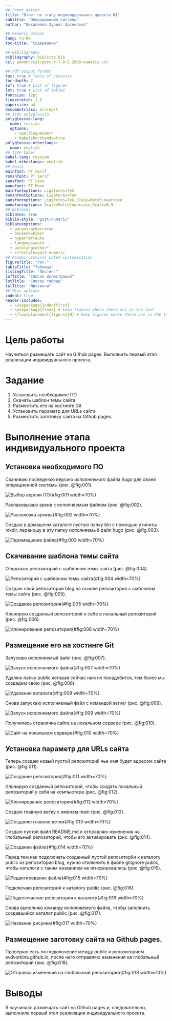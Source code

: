 ```yaml
---
## Front matter
title: "Отчет по этапу индивидуального проекта №1"
subtitle: "Операционные системы"
author: "Шихалиева Зурият Арсеновна"

## Generic otions
lang: ru-RU
toc-title: "Содержание"

## Bibliography
bibliography: bib/cite.bib
csl: pandoc/csl/gost-r-7-0-5-2008-numeric.csl

## Pdf output format
toc: true # Table of contents
toc-depth: 2
lof: true # List of figures
lot: true # List of tables
fontsize: 12pt
linestretch: 1.5
papersize: a4
documentclass: scrreprt
## I18n polyglossia
polyglossia-lang:
  name: russian
  options:
	- spelling=modern
	- babelshorthands=true
polyglossia-otherlangs:
  name: english
## I18n babel
babel-lang: russian
babel-otherlangs: english
## Fonts
mainfont: PT Serif
romanfont: PT Serif
sansfont: PT Sans
monofont: PT Mono
mainfontoptions: Ligatures=TeX
romanfontoptions: Ligatures=TeX
sansfontoptions: Ligatures=TeX,Scale=MatchLowercase
monofontoptions: Scale=MatchLowercase,Scale=0.9
## Biblatex
biblatex: true
biblio-style: "gost-numeric"
biblatexoptions:
  - parentracker=true
  - backend=biber
  - hyperref=auto
  - language=auto
  - autolang=other*
  - citestyle=gost-numeric
## Pandoc-crossref LaTeX customization
figureTitle: "Рис."
tableTitle: "Таблица"
listingTitle: "Листинг"
lofTitle: "Список иллюстраций"
lotTitle: "Список таблиц"
lolTitle: "Листинги"
## Misc options
indent: true
header-includes:
  - \usepackage{indentfirst}
  - \usepackage{float} # keep figures where there are in the text
  - \floatplacement{figure}{H} # keep figures where there are in the text
---
```


# Цель работы

Научиться размещать сайт на Github pages. Выполнить первый этап реализации индивидуального проекта.

# Задание

1. Установить необходимое ПО
2. Скачать шаблон темы сайта
3. Разместить его на хостинге Git
4. Установить параметр для URLs сайта
5. Разместить заготовку сайта на Github pages.

# Выполнение этапа индивидуального проекта

## Установка необходимого ПО

Скачиваю последнюю версию исполняемого файла hugo для своей операционной системы (рис. @fig:001).

![Выбор версии ПО](image/1.png){#fig:001 width=70%}

Распаковываю архив с исполняемым файлом (рис. @fig:002).

![Распаковка архива](image/2.png){#fig:002 width=70%}

Создаю в домашнем каталоге пустую папку bin с помощью утилиты mkdir, переношу в эту папку исполняемый файл hugo (рис. @fig:003).

![Перемещение файла](image/3.png){#fig:003 width=70%}

## Скачивание шаблона темы сайта

Открываю репозиторий с шаблоном темы сайта (рис. @fig:004).

![Репозиторий с шаблоном темы сайта](image/4.png){#fig:004 width=70%}

Создаю свой репозиторий blog на основе репозитория с шаблоном темы сайта (рис. @fig:005).

![Создание репозитория](image/5.png){#fig:005 width=70%}

Клонирую созданный репозиторий к себе в локальный репозиторий (рис. @fig:006).

![Клонирование репозитория](image/7.png){#fig:006 width=70%}

## Размещение его на хостинге Git

Запускаю исполняемый файл (рис. @fig:007).

![Запуск исполняемого файла](image/10.png){#fig:007 width=70%}

Удаляю папку public которая сейчас нам не понадобится, тем более мы создадим свою (рис. @fig:008).

![Удаление каталога](image/9.png){#fig:008 width=70%}

Снова запускаю исполняемый файл с командой server (рис. @fig:009).

![Запуск исполняемого файла](image/11.png){#fig:009 width=70%}

Получилась страничка сайта на локальном сервере (рис. @fig:010).

![Сайт на локальном сервере](image/12.png){#fig:010 width=70%}

## Установка параметр для URLs сайта

Теперь создаю новый пустой репозиторий чье имя будет адресом сайта (рис. @fig:011).

![Создание репозитория](image/13.png){#fig:011 width=70%}

Клонирую созданный репозиторий, чтобы создать локальный репозиторий у себя на компьютере (рис. @fig:012).

![Клонирование репозитория](image/15.png){#fig:012 width=70%}

Создаю главную ветку с именем main (рис. @fig:013).

![Создание главное ветки](image/16.png){#fig:013 width=70%}

Создаю пустой файл README.md и отправляю изменения на глобальный репозиторий, чтобы его активировать (рис. @fig:014).

![Создание файла](image/17.png){#fig:014 width=70%}

Перед тем как подключать созданный пустой репозиторйи к каталогу public из репозитория blog, нужно отключить в файле gitignore public, чтобы каталоги с таким названием не игнорировались (рис. @fig:015).

![Редактирование файла](image/19.png){#fig:015 width=70%}

Подключаю репозиторий к каталогу public (рис. @fig:016).

![Подключаение репозитория к каталогу](image/20.png){#fig:016 width=70%}

Снова выполняю команду исполняемого файла, чтобы заполнить создавшийся каталог public (рис. @fig:017).

![Название рисунка](image/21.png){#fig:017 width=70%}

## Размещение заготовку сайта на Github pages.

Проверяю есть ли подключение между public и репозиторием evdvorkina.github.io, после чего отправляю изменения на глобальный репозиторий (рис. @fig:018).

![Отправка изменений на глобальный репозиторий](image/22.png){#fig:018 width=70%}

# Выводы

Я научилась размещать сайт на Github pages и, следовательно, выполнила первый этап реализации индивидуального проекта.

